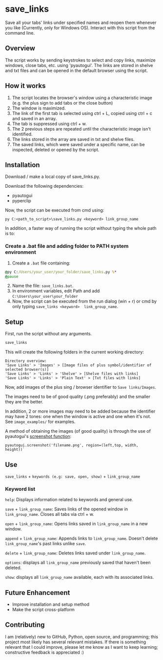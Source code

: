 # save_links

Save all your tabs' links under specified names and reopen them whenever you like (Currently, only for Windows OS).
Interact with this script from the command line.


## Overview
The script works by sending keystrokes to select and copy links, maximize windows, close tabs, etc. using 'pyautogui'.
The links are stored in shelve and txt files and can be opened in the default browser using the script.

## How it works
1. The script locates the browser's window using a characteristic image (e.g. the plus sign to add tabs or the close button)
2. The window is maximized.
3. The link of the first tab is selected using ctrl + L, copied using ctrl + c and saved in an array.
4. The tab is suppressed using ctrl + w.
5. The 2 previous steps are repeated until the characteristic image isn't identified.
6. The links stored in the array are saved in txt and shelve files.
7. The saved links, which were saved under a specific name, can be inspected, deleted or opened by the script.

## Installation
Download / make a local copy of save_links.py.

Download the following dependencies:

* pyautogui 
* pyperclip

Now, the script can be executed from cmd using: 

```
py C:<path_to_script>\save_links.py <keyword> link_group_name
```

In addition, a faster way of running the script without typing the whole path is to:

### Create a .bat file and adding folder to PATH system environment
1. Create a `.bat` file containing:
```bat
@py C:/Users/your_user/your_folder/save_links.py %*
@pause
```
2. Name the file: `save_links.bat`.
3. In environment variables, edit Path and add `C:\Users\your_user\your_folder`
4. Now, the script can be executed from the run dialog (win + r) or cmd by only typing `save_links <keyword> 
link_group_name`.

## Setup
First, run the script without any arguments.

```cmd
save_links
```
This will create the following folders in the current working directory:
```
Directory overview:
'Save Links' > 'Images' > [Image files of plus symbol/identifier of selected browser(s)]
'Save Links' > 'Links' > 'Shelve' > [Shelve files with links]
'Save Links' > 'Links' > 'Plain Text' > [Txt files with links]
```
Now, add images of the plus sing / browser identifier to `Save links/Images`.

The images need to be of good quality (.png preferably) and the smaller they are the better. 

In addition, 2 or more images may need to be added because the identifier may have 2 tones: one
when the window is active and one when it's not. See `image_examples/` for examples.

A method of obtaining the images (of good quality) is through the use of pyautogui's [screenshot function](https://pyautogui.readthedocs.io/en/latest/screenshot.html):
```
pyautogui.screenshot('filename.png', region=(left,top, width, height))`
```

## Use
`save_links` + `keywords (e.g: save, open, show)` + `link_group_name`

### Keyword list
`help`: Displays information related to keywords and general use.

`save` + `link_group_name`: Saves links of the opened window in `link_group_name`. Closes all tabs via ctrl + w.

`open` + `link_group_name`: Opens links saved in `link_group_name` in a new window.

`append` + `link_group_name`: Appends links to `link_group_name`. Doesn't delete `link_group_name`'s past links unlike `save`.

`delete` + `link_group_name`: Deletes links saved under `link_group_name`.

`options`: displays all `link_group_name` previously saved that haven't been deleted. 

`show`: displays all `link_group_name` available, each with its associated links.

## Future Enhancement
* Improve installation and setup method
* Make the script cross-platform
  
## Contributing
I am (relatively) new to GitHub, Python, open source, and programming; this project most likely has 
several relevant mistakes. If there is something relevant that I could 
improve, please let me know as I want to keep learning; constructive feedback is appreciated :)
